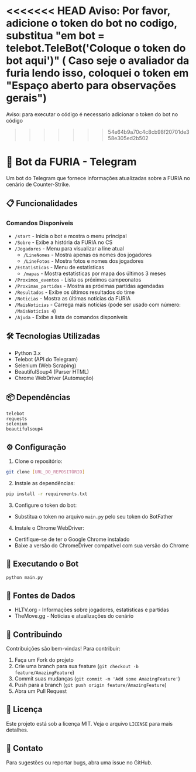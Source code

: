 <<<<<<< HEAD
Aviso: Por favor, adicione o token do bot no codigo, substitua "em bot = telebot.TeleBot('Coloque o token do bot aqui')"
( Caso seje o avaliador da furia lendo isso, coloquei o token em "Espaço aberto para observações gerais")
=======
Aviso: para executar o código é necessario adicionar o token do bot no código
>>>>>>> 54e64b9a70c4c8cb98f20701de358e305ed2b502

# 🤖 Bot da FURIA - Telegram

Um bot do Telegram que fornece informações atualizadas sobre a FURIA no cenário de Counter-Strike.

## 📋 Funcionalidades

### Comandos Disponíveis

- `/start` - Inicia o bot e mostra o menu principal
- `/Sobre` - Exibe a história da FURIA no CS
- `/Jogadores` - Menu para visualizar a line atual
  - `/LineNomes` - Mostra apenas os nomes dos jogadores
  - `/LineFotos` - Mostra fotos e nomes dos jogadores
- `/Estatisticas` - Menu de estatísticas
  - `/mapas` - Mostra estatísticas por mapa dos últimos 3 meses
- `/Proximos_eventos` - Lista os próximos campeonatos
- `/Proximas_partidas` - Mostra as próximas partidas agendadas
- `/Resultados` - Exibe os últimos resultados do time
- `/Noticias` - Mostra as últimas notícias da FURIA
- `/MaisNoticias` - Carrega mais notícias (pode ser usado com número: `/MaisNoticias 4`)
- `/Ajuda` - Exibe a lista de comandos disponíveis

## 🛠️ Tecnologias Utilizadas

- Python 3.x
- Telebot (API do Telegram)
- Selenium (Web Scraping)
- BeautifulSoup4 (Parser HTML)
- Chrome WebDriver (Automação)

## 📦 Dependências

```
telebot
requests
selenium
beautifulsoup4
```

## ⚙️ Configuração

1. Clone o repositório:
```bash
git clone [URL_DO_REPOSITÓRIO]
```

2. Instale as dependências:
```bash
pip install -r requirements.txt
```

3. Configure o token do bot:
- Substitua o token no arquivo `main.py` pelo seu token do BotFather

4. Instale o Chrome WebDriver:
- Certifique-se de ter o Google Chrome instalado
- Baixe a versão do ChromeDriver compatível com sua versão do Chrome

## 🚀 Executando o Bot

```bash
python main.py
```

## 🔄 Fontes de Dados

- HLTV.org - Informações sobre jogadores, estatísticas e partidas
- TheMove.gg - Notícias e atualizações do cenário


## 🤝 Contribuindo

Contribuições são bem-vindas! Para contribuir:

1. Faça um Fork do projeto
2. Crie uma branch para sua feature (`git checkout -b feature/AmazingFeature`)
3. Commit suas mudanças (`git commit -m 'Add some AmazingFeature'`)
4. Push para a branch (`git push origin feature/AmazingFeature`)
5. Abra um Pull Request

## 📝 Licença

Este projeto está sob a licença MIT. Veja o arquivo `LICENSE` para mais detalhes.

## 📧 Contato

Para sugestões ou reportar bugs, abra uma issue no GitHub. 

